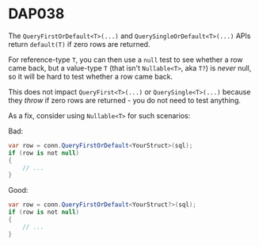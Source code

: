 ﻿# DAP038

The `QueryFirstOrDefault<T>(...)` and `QuerySingleOrDefault<T>(...)` APIs return `default(T)` if zero rows are returned.

For reference-type `T`, you can then use a `null` test to see whether a row came back, but a value-type `T` (that isn't `Nullable<T>`, aka `T?`)
is *never* null, so it will be hard to test whether a row came back.

This does not impact `QueryFirst<T>(...)` or `QuerySingle<T>(...)` because they *throw* if zero rows are returned - you do not need to test anything.

As a fix, consider using `Nullable<T>` for such scenarios:

Bad:

``` c#
var row = conn.QueryFirstOrDefault<YourStruct>(sql);
if (row is not null)
{
    // ...
}
```

Good:

``` c#
var row = conn.QueryFirstOrDefault<YourStruct?>(sql);
if (row is not null)
{
    // ...
}
```